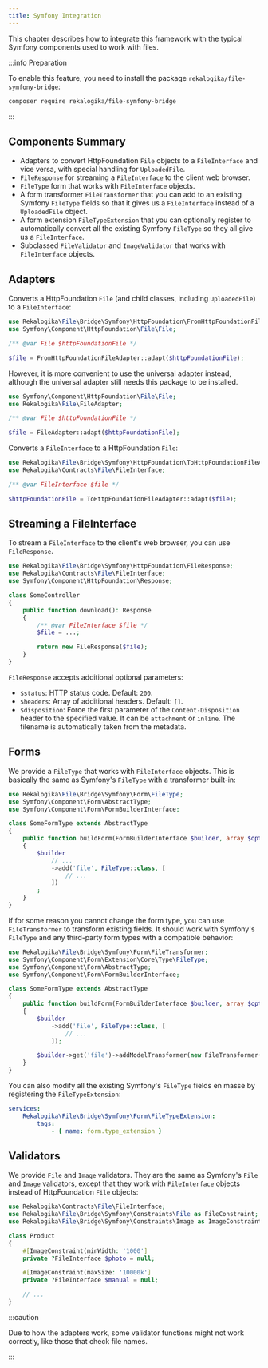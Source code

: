 ```yaml
---
title: Symfony Integration
---
```


This chapter describes how to integrate this framework with the typical Symfony
components used to work with files.

:::info Preparation

To enable this feature, you need to install the package
`rekalogika/file-symfony-bridge`:

```bash
composer require rekalogika/file-symfony-bridge
```

:::

## Components Summary

* Adapters to convert HttpFoundation `File` objects to a `FileInterface` and
  vice versa, with special handling for `UploadedFile`.
* `FileResponse` for streaming a `FileInterface` to the client web browser.
* `FileType` form that works with `FileInterface` objects.
* A form transformer `FileTransformer` that you can add to an existing Symfony
  `FileType` fields so that it gives us a `FileInterface` instead of a
  `UploadedFile` object.
* A form extension `FileTypeExtension` that you can optionally register to
  automatically convert all the existing Symfony `FileType` so they all give us
  a `FileInterface`.
* Subclassed `FileValidator` and `ImageValidator` that works with
  `FileInterface` objects.

## Adapters

Converts a HttpFoundation `File` (and child classes, including `UploadedFile`)
to a `FileInterface`:

```php
use Rekalogika\File\Bridge\Symfony\HttpFoundation\FromHttpFoundationFileAdapter;
use Symfony\Component\HttpFoundation\File\File;

/** @var File $httpFoundationFile */

$file = FromHttpFoundationFileAdapter::adapt($httpFoundationFile);
```

However, it is more convenient to use the universal adapter instead, although
the universal adapter still needs this package to be installed.

```php
use Symfony\Component\HttpFoundation\File\File;
use Rekalogika\File\FileAdapter;

/** @var File $httpFoundationFile */

$file = FileAdapter::adapt($httpFoundationFile);
```

Converts a `FileInterface` to a HttpFoundation `File`:

```php
use Rekalogika\File\Bridge\Symfony\HttpFoundation\ToHttpFoundationFileAdapter;
use Rekalogika\Contracts\File\FileInterface;

/** @var FileInterface $file */

$httpFoundationFile = ToHttpFoundationFileAdapter::adapt($file);
```

## Streaming a FileInterface

To stream a `FileInterface` to the client's web browser, you can use
`FileResponse`.

```php
use Rekalogika\File\Bridge\Symfony\HttpFoundation\FileResponse;
use Rekalogika\Contracts\File\FileInterface;
use Symfony\Component\HttpFoundation\Response;

class SomeController
{
    public function download(): Response
    {
        /** @var FileInterface $file */
        $file = ...;

        return new FileResponse($file);
    }
}
```

`FileResponse` accepts additional optional parameters:

* `$status`: HTTP status code. Default: `200`.
* `$headers`: Array of additional headers. Default: `[]`.
* `$disposition`: Force the first parameter of the `Content-Disposition` header
  to the specified value. It can be `attachment` or `inline`. The filename is
  automatically taken from the metadata.

## Forms

We provide a `FileType` that works with `FileInterface` objects. This is
basically the same as Symfony's `FileType` with a transformer built-in:

```php
use Rekalogika\File\Bridge\Symfony\Form\FileType;
use Symfony\Component\Form\AbstractType;
use Symfony\Component\Form\FormBuilderInterface;

class SomeFormType extends AbstractType
{
    public function buildForm(FormBuilderInterface $builder, array $options): void
    {
        $builder
            // ...
            ->add('file', FileType::class, [
                // ...
            ])
        ;
    }
}
```

If for some reason you cannot change the form type, you can use
`FileTransformer` to transform existing fields. It should work with Symfony's
`FileType` and any third-party form types with a compatible behavior:

```php
use Rekalogika\File\Bridge\Symfony\Form\FileTransformer;
use Symfony\Component\Form\Extension\Core\Type\FileType;
use Symfony\Component\Form\AbstractType;
use Symfony\Component\Form\FormBuilderInterface;

class SomeFormType extends AbstractType
{
    public function buildForm(FormBuilderInterface $builder, array $options): void
    {
        $builder
            ->add('file', FileType::class, [
                // ...
            ]);

        $builder->get('file')->addModelTransformer(new FileTransformer());
    }
}
```

You can also modify all the existing Symfony's `FileType` fields en masse by
registering the `FileTypeExtension`:

```yaml title=config/services.yaml
services:
    Rekalogika\File\Bridge\Symfony\Form\FileTypeExtension:
        tags:
            - { name: form.type_extension }
```

## Validators

We provide `File` and `Image` validators. They are the same as Symfony's
`File` and `Image` validators, except that they work with `FileInterface`
objects instead of HttpFoundation `File` objects:

```php
use Rekalogika\Contracts\File\FileInterface;
use Rekalogika\File\Bridge\Symfony\Constraints\File as FileConstraint;
use Rekalogika\File\Bridge\Symfony\Constraints\Image as ImageConstraint;

class Product
{
    #[ImageConstraint(minWidth: '1000']
    private ?FileInterface $photo = null;

    #[ImageConstraint(maxSize: '10000k']
    private ?FileInterface $manual = null;

    // ...
}
```

:::caution

Due to how the adapters work, some validator functions might not work
correctly, like those that check file names.

:::